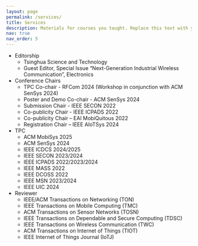 ```yaml
---
layout: page
permalink: /services/
title: Services
description: Materials for courses you taught. Replace this text with your description.
nav: true
nav_order: 5
---
```


- Editorship
    - Tsinghua Science and Technology
    - Guest Editor, Special Issue “Next-Generation Industrial Wireless Communication”, Electronics
- Conference Chairs
    - TPC Co-chair -  RFCom 2024 (Workshop in conjunction with ACM SenSys 2024)
    - Poster and Demo Co-chair - ACM SenSys 2024
    - Submission Chair -  IEEE SECON 2022
    - Co-publicity Chair - IEEE ICPADS 2022
    - Co-publicity Chair – EAI MobiQuitous 2022
    - Registration Chair – IEEE AIoTSys 2024
- TPC
    - ACM MobiSys 2025
    - ACM SenSys 2024
    - IEEE ICDCS 2024/2025
    - IEEE SECON 2023/2024
    - IEEE ICPADS 2022/2023/2024
    - IEEE MASS 2022
    - IEEE DCOSS 2022
    - IEEE MSN 2023/2024
    - IEEE UIC 2024
- Reviewer
    - IEEE/ACM Transactions on Networking (TON)
    - IEEE Transactions on Mobile Computing (TMC)
    - ACM Transactions on Sensor Networks (TOSN)
    - IEEE Transactions on Dependable and Secure Computing (TDSC)
    - IEEE Transactions on Wireless Communication (TWC)
    - ACM Transactions on Internet of Things (TIOT)
    - IEEE Internet of Things Journal (IoTJ)

